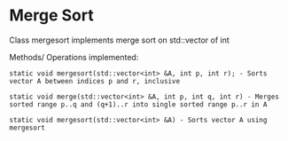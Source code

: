 # Merge Sort

Class mergesort implements merge sort on std::vector of int

Methods/ Operations implemented:
	
	
	static void mergesort(std::vector<int> &A, int p, int r); - Sorts vector A between indices p and r, inclusive

	static void merge(std::vector<int> &A, int p, int q, int r) - Merges sorted range p..q and (q+1)..r into single sorted range p..r in A

	static void mergesort(std::vector<int> &A) - Sorts vector A using mergesort
	